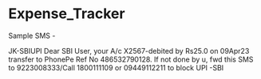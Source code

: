# Expense_Tracker

Sample SMS - 

JK-SBIUPI
Dear SBI User, your A/c X2567-debited by Rs25.0 on 09Apr23 transfer to PhonePe Ref No 486532790128. If not done by u, fwd this SMS to 9223008333/Call 1800111109 or 09449112211 to block UPI -SBI
